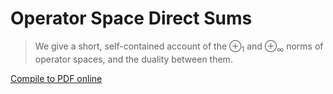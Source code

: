 # Operator Space Direct Sums

> We give a short, self-contained account of the $\oplus_1$ and $\oplus_\infty$ norms of
operator spaces, and the duality between them.

[Compile to PDF online](https://latexonline.cc/compile?git=https%3A%2F%2Fgithub.com%2FMatthewDaws%2FMathematics&target=OS-Direct-Sums%2Fdirect_sums.tex&command=pdflatex)
